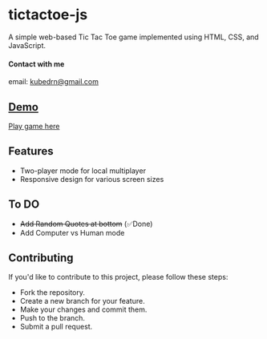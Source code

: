 # tictactoe-js
A simple web-based Tic Tac Toe game implemented using HTML, CSS, and JavaScript.

#### Contact with me
email: [kubedrn@gmail.com](mailto:kubedrn@gmail.com)<br>
<a href="https://www.linkedin.com/in/ubed9">
  <!-- <img align="left" alt="Ubed's LinkedIN" width="22px" src="https://upload.wikimedia.org/wikipedia/commons/8/81/LinkedIn_icon.svg" /><br> -->

## Demo
Play game [here](https://65ae51a07077ff276e4d9826--deluxe-licorice-d069b8.netlify.app/)

## Features
- Two-player mode for local multiplayer
- Responsive design for various screen sizes

## To DO
- ~~Add Random Quotes at bottom~~ (✅Done)
- Add Computer vs Human mode

## Contributing
If you'd like to contribute to this project, please follow these steps:

- Fork the repository.
- Create a new branch for your feature.
- Make your changes and commit them.
- Push to the branch.
- Submit a pull request.
